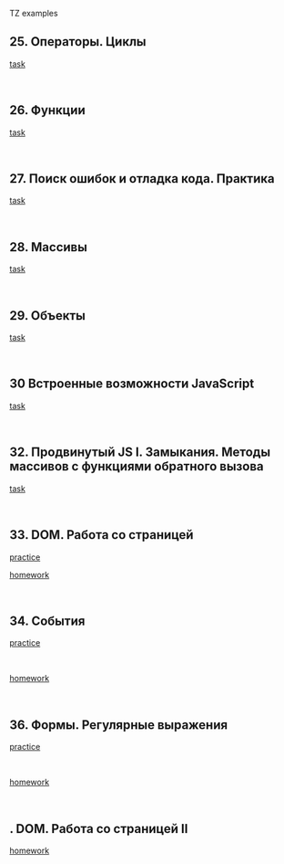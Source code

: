 TZ examples
<br>
<h2>25. Операторы. Циклы</h2>
<p><a href="https://github.com/vladeismont/adukarsummerjavascript/blob/main/1/index.js">task</a></p>
<br>
<h2>26. Функции</h2>
<p><a href="https://github.com/vladeismont/adukarsummerjavascript/blob/main/1/functions.js">task</a></p>
<br>
<h2>27. Поиск ошибок и отладка кода. Практика</h2>
<p><a href="https://github.com/vladeismont/adukarsummerjavascript/blob/main/1/sixPractice.js">task</a></p>
<br>
<h2>28. Массивы</h2>
<p><a href="https://github.com/vladeismont/adukarsummerjavascript/blob/main/1/4%20massives.js">task</a></p>
<br>
<h2>29. Объекты</h2>
<p><a href="https://github.com/vladeismont/adukarsummerjavascript/blob/main/1/objects.js">task</a></p>
<br>
<h2>30 Встроенные возможности JavaScript</h2>
<p><a href="https://github.com/vladeismont/adukarsummerjavascript/blob/main/1/builtin%20capabilities.js">task</a></p>
<br>
<h2>32. Продвинутый JS I. Замыкания. Методы массивов с функциями обратного вызова</h2>
<p><a href="https://github.com/vladeismont/adukarsummerjavascript/blob/main/1/advancedJS.js">task</a></p>
<br>
<h2>33. DOM. Работа со страницей</h2>
<p><a href="https://github.com/vladeismont/adukarsummerjavascript/blob/main/1/DOM.js">practice</a></p>
<p><a href="https://github.com/vladeismont/adukarsummerjavascript/blob/main/1/DOM-hw.js">homework</a></p>
<br>
<h2>34. События</h2>
<p><a href="https://github.com/vladeismont/adukarsummerjavascript/blob/main/1/events/practice.js">practice</a></p>
<br>
<p><a href="https://github.com/vladeismont/adukarsummerjavascript/blob/main/1/events/homework.js">homework</a></p>
<br>
<h2>36. Формы. Регулярные выражения</h2>
<p><a href="https://github.com/vladeismont/adukarsummerjavascript/blob/main/1/forms/practice.js">practice</a></p>
<br>
<p><a href="https://github.com/vladeismont/adukarsummerjavascript/blob/main/1/forms/homework.js">homework</a></p>
<br>
<h2>. DOM. Работа со страницей II</h2>
<p><a href="https://github.com/vladeismont/adukarsummerjavascript/blob/main/1/dom_working_with_page">homework</a></p>
<br>


